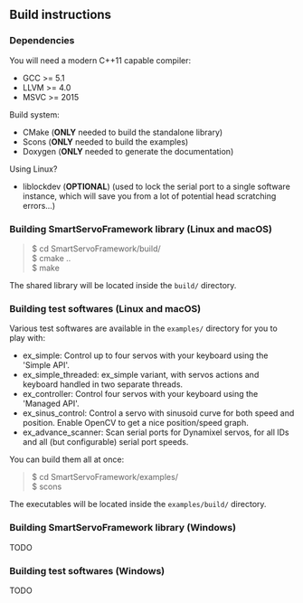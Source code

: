 Build instructions
------------------

### Dependencies

You will need a modern C++11 capable compiler:
* GCC >= 5.1  
* LLVM >= 4.0  
* MSVC >= 2015  

Build system:
* CMake (**ONLY** needed to build the standalone library)  
* Scons (**ONLY** needed to build the examples)  
* Doxygen (**ONLY** needed to generate the documentation)  

Using Linux?
* liblockdev (**OPTIONAL**) (used to lock the serial port to a single software instance, which will save you from a lot of potential head scratching errors...)

### Building SmartServoFramework library (Linux and macOS)

> $ cd SmartServoFramework/build/  
> $ cmake ..  
> $ make  

The shared library will be located inside the `build/` directory.

### Building test softwares (Linux and macOS)

Various test softwares are available in the `examples/` directory for you to play with:

* ex_simple: Control up to four servos with your keyboard using the 'Simple API'.
* ex_simple_threaded: ex_simple variant, with servos actions and keyboard handled in two separate threads.
* ex_controller: Control four servos with your keyboard using the 'Managed API'.
* ex_sinus_control: Control a servo with sinusoid curve for both speed and position. Enable OpenCV to get a nice position/speed graph.
* ex_advance_scanner: Scan serial ports for Dynamixel servos, for all IDs and all (but configurable) serial port speeds.

You can build them all at once:
> $ cd SmartServoFramework/examples/  
> $ scons  

The executables will be located inside the `examples/build/` directory.

### Building SmartServoFramework library (Windows)

TODO

### Building test softwares (Windows)

TODO
